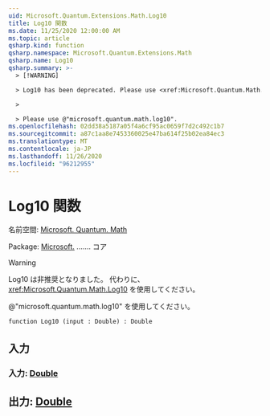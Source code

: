 ```yaml
---
uid: Microsoft.Quantum.Extensions.Math.Log10
title: Log10 関数
ms.date: 11/25/2020 12:00:00 AM
ms.topic: article
qsharp.kind: function
qsharp.namespace: Microsoft.Quantum.Extensions.Math
qsharp.name: Log10
qsharp.summary: >-
  > [!WARNING]

  > Log10 has been deprecated. Please use <xref:Microsoft.Quantum.Math.Log10> instead.

  >

  > Please use @"microsoft.quantum.math.log10".
ms.openlocfilehash: 02dd38a5187a05f4a6cf95ac0659f7d2c492c1b7
ms.sourcegitcommit: a87c1aa8e7453360025e47ba614f25b02ea84ec3
ms.translationtype: MT
ms.contentlocale: ja-JP
ms.lasthandoff: 11/26/2020
ms.locfileid: "96212955"
---
```

# <a name="log10-function"></a>Log10 関数

名前空間: [Microsoft. Quantum. Math](xref:Microsoft.Quantum.Extensions.Math)

Package: [Microsoft.](https://nuget.org/packages/Microsoft.Quantum.QSharp.Core) ....... コア


> [!WARNING]
> Log10 は非推奨となりました。 代わりに、<xref:Microsoft.Quantum.Math.Log10> を使用してください。
>
> @"microsoft.quantum.math.log10" を使用してください。



```qsharp
function Log10 (input : Double) : Double
```


## <a name="input"></a>入力

### <a name="input--double"></a>入力: [Double](xref:microsoft.quantum.lang-ref.double)





## <a name="output--double"></a>出力: [Double](xref:microsoft.quantum.lang-ref.double)

